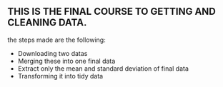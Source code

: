 ## THIS IS THE FINAL COURSE TO GETTING AND CLEANING DATA.

the steps made are the following:

- Downloading two datas
- Merging these into one final data
- Extract only the mean and standard deviation of final data
- Transforming it into tidy data
